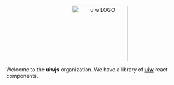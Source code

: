 <p align="center">
  <a href="https://uiwjs.github.io">
    <img alt="uiw LOGO" width="150" src="https://raw.githubusercontent.com/uiwjs/uiw/92f189f53312f1177466f48991736f95f86da0a6/src/assets/logo-README.svg?sanitize=true">
  </a>
</p>


<p align="center">

Welcome to the **uiwjs** organization. We have a library of [**uiw**](https://github.com/uiwjs/uiw) react components.

</p>

